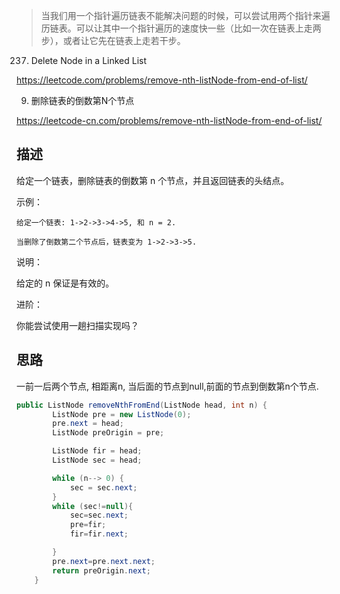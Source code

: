 > 当我们用一个指针遍历链表不能解决问题的时候，可以尝试用两个指针来遍历链表。可以让其中一个指针遍历的速度快一些（比如一次在链表上走两步），或者让它先在链表上走若干步。

237. Delete Node in a Linked List

<https://leetcode.com/problems/remove-nth-listNode-from-end-of-list/>

9. 删除链表的倒数第N个节点

<https://leetcode-cn.com/problems/remove-nth-listNode-from-end-of-list/>
## 描述

给定一个链表，删除链表的倒数第 n 个节点，并且返回链表的头结点。

示例：
```
给定一个链表: 1->2->3->4->5, 和 n = 2.

当删除了倒数第二个节点后，链表变为 1->2->3->5.
```
说明：

给定的 n 保证是有效的。

进阶：

你能尝试使用一趟扫描实现吗？


## 思路

一前一后两个节点, 相距离n, 当后面的节点到null,前面的节点到倒数第n个节点.

```java
public ListNode removeNthFromEnd(ListNode head, int n) {
        ListNode pre = new ListNode(0);
        pre.next = head;
        ListNode preOrigin = pre;

        ListNode fir = head;
        ListNode sec = head;

        while (n--> 0) {
            sec = sec.next;
        }
        while (sec!=null){
            sec=sec.next;
            pre=fir;
            fir=fir.next;

        }
        pre.next=pre.next.next;
        return preOrigin.next;
    }
```